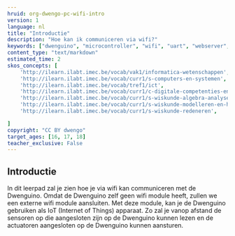 ```yaml
---
hruid: org-dwengo-pc-wifi-intro
version: 1
language: nl
title: "Introductie"
description: "Hoe kan ik communiceren via wifi?"
keywords: ["dwenguino", "microcontroller", "wifi", "uart", "webserver", "web", "internet"]
content_type: "text/markdown"
estimated_time: 2
skos_concepts: [
    'http://ilearn.ilabt.imec.be/vocab/vak1/informatica-wetenschappen', 
    'http://ilearn.ilabt.imec.be/vocab/curr1/s-computers-en-systemen',
    'http://ilearn.ilabt.imec.be/vocab/tref1/ict',
    'http://ilearn.ilabt.imec.be/vocab/curr1/c-digitale-competenties-en-mediawijsheid',
    'http://ilearn.ilabt.imec.be/vocab/curr1/s-wiskunde-algebra-analyse',
    'http://ilearn.ilabt.imec.be/vocab/curr1/s-wiskunde-modelleren-en-heuristiek',
    'http://ilearn.ilabt.imec.be/vocab/curr1/s-wiskunde-redeneren',

]
copyright: "CC BY dwengo"
target_ages: [16, 17, 18]
teacher_exclusive: False
---
```


## Introductie

In dit leerpad zal je zien hoe je via wifi kan communiceren met de Dwenguino. Omdat de Dwenguino zelf geen wifi module heeft, zullen we een externe wifi module aansluiten. Met deze module, kan je de Dwenguino gebruiken als IoT (Internet of Things) apparaat. Zo zal je vanop afstand de sensoren op die aangesloten zijn op de Dwenguino kunnen lezen en de actuatoren aangesloten op de Dwenguino kunnen aansturen. 

